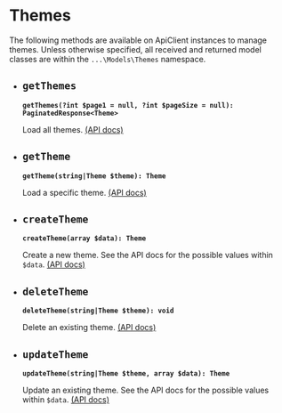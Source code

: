 # Themes

The following methods are available on ApiClient instances to manage themes. Unless otherwise specified, all received and returned model classes are within the `...\Models\Themes` namespace.

- ## `getThemes`

  **`getThemes(?int $page1 = null, ?int $pageSize = null): PaginatedResponse<Theme>`**

  Load all themes. [(API docs)](https://developer.typeform.com/create/reference/retrieve-themes/)

- ## `getTheme`

  **`getTheme(string|Theme $theme): Theme`**

  Load a specific theme. [(API docs)](https://developer.typeform.com/create/reference/retrieve-theme/)

- ## `createTheme`

  **`createTheme(array $data): Theme`**

  Create a new theme. See the API docs for the possible values within `$data`. [(API docs)](https://developer.typeform.com/create/reference/create-theme/)

- ## `deleteTheme`

  **`deleteTheme(string|Theme $theme): void`**

  Delete an existing theme. [(API docs)](https://developer.typeform.com/create/reference/delete-theme/)

- ## `updateTheme`

  **`updateTheme(string|Theme $theme, array $data): Theme`**

  Update an existing theme. See the API docs for the possible values within `$data`. [(API docs)](https://developer.typeform.com/create/reference/update-theme/)
